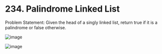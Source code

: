 # 234. Palindrome Linked List

Problem Statement: Given the head of a singly linked list, return true if it is a palindrome or false otherwise.

![image](https://github.com/aryanv175/leetcode/assets/91381804/aecd7a8a-8f19-48c6-a43a-0afc22c24776)


![image](https://github.com/aryanv175/leetcode/assets/91381804/316b86ab-be5a-4871-9ec8-055bde54249b)
